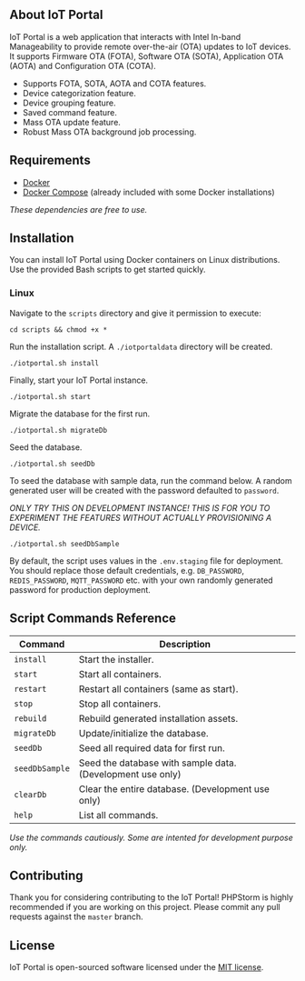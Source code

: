 ## About IoT Portal

IoT Portal is a web application that interacts with Intel In-band Manageability to provide remote over-the-air (OTA) updates to IoT devices. It supports Firmware OTA (FOTA), Software OTA (SOTA), Application OTA (AOTA) and Configuration OTA (COTA). 

- Supports FOTA, SOTA, AOTA and COTA features.
- Device categorization feature.
- Device grouping feature.
- Saved command feature.
- Mass OTA update feature.
- Robust Mass OTA background job processing.

## Requirements

- [Docker](https://www.docker.com/community-edition#/download)
- [Docker Compose](https://docs.docker.com/compose/install/) (already included with some Docker installations)

*These dependencies are free to use.*

## Installation

You can install IoT Portal using Docker containers on Linux distributions. Use the provided Bash scripts to get started quickly.

### Linux

Navigate to the `scripts` directory and give it permission to execute:

```
cd scripts && chmod +x *
```

Run the installation script. A `./iotportaldata` directory will be created.

```
./iotportal.sh install 
```

Finally, start your IoT Portal instance.

```
./iotportal.sh start 
```

Migrate the database for the first run.

```
./iotportal.sh migrateDb 
```

Seed the database.

```
./iotportal.sh seedDb 
```

To seed the database with sample data, run the command below. A random generated user will be created with the password defaulted to `password`.

*ONLY TRY THIS ON DEVELOPMENT INSTANCE! THIS IS FOR YOU TO EXPERIMENT THE FEATURES WITHOUT ACTUALLY PROVISIONING A DEVICE.*

```
./iotportal.sh seedDbSample 
```

By default, the script uses values in the `.env.staging` file for deployment. You should replace those default credentials, e.g. `DB_PASSWORD`, `REDIS_PASSWORD`, `MQTT_PASSWORD` etc.  with your own randomly generated password for production deployment.

## Script Commands Reference

Command | Description
---------------------- | ------------------------------------
`install` | Start the installer.
`start` | Start all containers.
`restart`	| Restart all containers (same as start).
`stop` | Stop all containers.
`rebuild`	| Rebuild generated installation assets.
`migrateDb` | Update/initialize the database.
`seedDb` | Seed all required data for first run.
`seedDbSample` | Seed the database with sample data. (Development use only)
`clearDb` | Clear the entire database. (Development use only)
`help` | List all commands.

*Use the commands cautiously. Some are intented for development purpose only.*

## Contributing

Thank you for considering contributing to the IoT Portal! PHPStorm is highly recommended if you are working on this project. Please commit any pull requests against the `master` branch.

## License

IoT Portal is open-sourced software licensed under the [MIT license](https://opensource.org/licenses/MIT).
